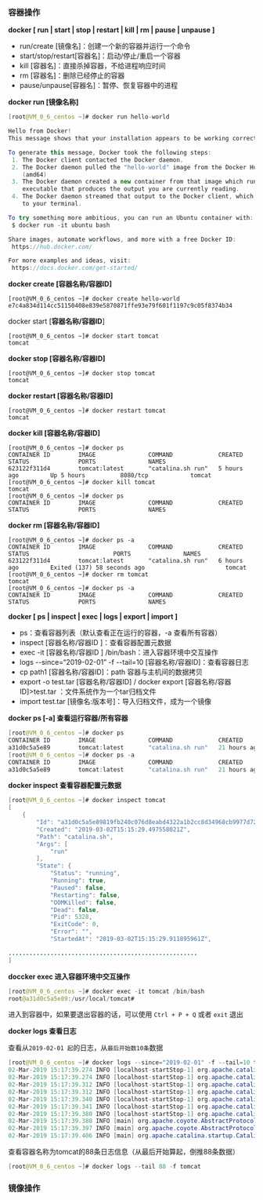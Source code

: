 ### 容器操作

**docker \[ run \| start \| stop \| restart \| kill \| rm \| pause \| unpause \]**

* run/create \[镜像名\]：创建一个新的容器并运行一个命令
* start/stop/restart\[容器名\]：启动/停止/重启一个容器
* kill \[容器名\]：直接杀掉容器，不给进程响应时间
* rm \[容器名\]：删除已经停止的容器 
* pause/unpause\[容器名\]：暂停、恢复容器中的进程

**docker run \[镜像名称\]**

```java
[root@VM_0_6_centos ~]# docker run hello-world

Hello from Docker!
This message shows that your installation appears to be working correctly.

To generate this message, Docker took the following steps:
 1. The Docker client contacted the Docker daemon.
 2. The Docker daemon pulled the "hello-world" image from the Docker Hub.
    (amd64)
 3. The Docker daemon created a new container from that image which runs the
    executable that produces the output you are currently reading.
 4. The Docker daemon streamed that output to the Docker client, which sent it
    to your terminal.

To try something more ambitious, you can run an Ubuntu container with:
 $ docker run -it ubuntu bash

Share images, automate workflows, and more with a free Docker ID:
 https://hub.docker.com/

For more examples and ideas, visit:
 https://docs.docker.com/get-started/
```

**docker create \[容器名称/容器ID\]**

```
[root@VM_0_6_centos ~]# docker create hello-world
e7c4a834d114cc51150408e839e5870871ffe93e79f601f1197c9c05f8374b34
```

docker start \[**容器名称/容器ID**\]

```
[root@VM_0_6_centos ~]# docker start tomcat
tomcat
```

**docker stop \[容器名称/容器ID\]**

```
[root@VM_0_6_centos ~]# docker stop tomcat 
tomcat
```

**docker restart \[容器名称/容器ID\]**

```
[root@VM_0_6_centos ~]# docker restart tomcat 
tomcat
```

**docker kill \[容器名称/容器ID\]**

```
[root@VM_0_6_centos ~]# docker ps
CONTAINER ID        IMAGE               COMMAND             CREATED             STATUS              PORTS               NAMES
623122f311d4        tomcat:latest       "catalina.sh run"   5 hours ago         Up 5 hours          8080/tcp            tomcat
[root@VM_0_6_centos ~]# docker kill tomcat 
tomcat
[root@VM_0_6_centos ~]# docker ps
CONTAINER ID        IMAGE               COMMAND             CREATED             STATUS              PORTS               NAMES
```

**docker rm \[容器名称/容器ID\]**

```
[root@VM_0_6_centos ~]# docker ps -a
CONTAINER ID        IMAGE               COMMAND             CREATED             STATUS                        PORTS               NAMES
623122f311d4        tomcat:latest       "catalina.sh run"   6 hours ago         Exited (137) 58 seconds ago                       tomcat
[root@VM_0_6_centos ~]# docker rm tomcat 
tomcat
[root@VM_0_6_centos ~]# docker ps -a
CONTAINER ID        IMAGE               COMMAND             CREATED             STATUS              PORTS               NAMES
```

**docker \[ ps \| inspect \| exec \| logs \| export \| import \]**

* ps：查看容器列表（默认查看正在运行的容器，-a 查看所有容器）
* inspect \[容器名称/容器ID \]：查看容器配置元数据
* exec -it \[容器名称/容器ID \] /bin/bash：进入容器环境中交互操作
* logs --since=“2019-02-01” -f --tail=10 \[容器名称/容器ID\]：查看容器日志
* cp path1 \[容器名称/容器ID\]：path 容器与主机间的数据拷贝
* export -o test.tar \[容器名称/容器ID\] / docker export \[容器名称/容器ID\]&gt;test.tar ：文件系统作为一个tar归档文件
* import test.tar \[镜像名:版本号\]：导入归档文件，成为一个镜像

**docker ps \[-a\]  查看运行容器/所有容器**

```java
[root@VM_0_6_centos ~]# docker ps
CONTAINER ID        IMAGE               COMMAND             CREATED             STATUS              PORTS               NAMES
a31d0c5a5e89        tomcat:latest       "catalina.sh run"   21 hours ago        Up 21 hours         8080/tcp            tomcat
[root@VM_0_6_centos ~]# docker ps -a
CONTAINER ID        IMAGE               COMMAND             CREATED             STATUS              PORTS               NAMES
a31d0c5a5e89        tomcat:latest       "catalina.sh run"   21 hours ago        Up 21 hours         8080/tcp            tomcat
```

**docker inspect  查看容器配置元数据**

```java
[root@VM_0_6_centos ~]# docker inspect tomcat
[
    {
        "Id": "a31d0c5a5e89819fb240c076d8eabd4322a1b2cc8d34968cb9977d72c68345df",
        "Created": "2019-03-02T15:15:29.497558021Z",
        "Path": "catalina.sh",
        "Args": [
            "run"
        ],
        "State": {
            "Status": "running",
            "Running": true,
            "Paused": false,
            "Restarting": false,
            "OOMKilled": false,
            "Dead": false,
            "Pid": 5328,
            "ExitCode": 0,
            "Error": "",
            "StartedAt": "2019-03-02T15:15:29.911895961Z",

......................................................
]
```

**doccker exec 进入容器环境中交互操作**

```java
[root@VM_0_6_centos ~]# docker exec -it tomcat /bin/bash
root@a31d0c5a5e89:/usr/local/tomcat#
```

进入到容器中，如果要退出容器的话，可以使用 `Ctrl + P + Q` 或者 `exit` 退出

**docker logs 查看日志**

查看从`2019-02-01 起`的日志，从`最后开始数10条`数据

```java
[root@VM_0_6_centos ~]# docker logs --since="2019-02-01" -f --tail=10 tomcat
02-Mar-2019 15:17:39.274 INFO [localhost-startStop-1] org.apache.catalina.startup.HostConfig.deployDirectory Deployment of web application directory [/usr/local/tomcat/webapps/manager] has finished in [50] ms
02-Mar-2019 15:17:39.274 INFO [localhost-startStop-1] org.apache.catalina.startup.HostConfig.deployDirectory Deploying web application directory [/usr/local/tomcat/webapps/ROOT]
02-Mar-2019 15:17:39.312 INFO [localhost-startStop-1] org.apache.catalina.startup.HostConfig.deployDirectory Deployment of web application directory [/usr/local/tomcat/webapps/ROOT] has finished in [38] ms
02-Mar-2019 15:17:39.312 INFO [localhost-startStop-1] org.apache.catalina.startup.HostConfig.deployDirectory Deploying web application directory [/usr/local/tomcat/webapps/docs]
02-Mar-2019 15:17:39.340 INFO [localhost-startStop-1] org.apache.catalina.startup.HostConfig.deployDirectory Deployment of web application directory [/usr/local/tomcat/webapps/docs] has finished in [28] ms
02-Mar-2019 15:17:39.341 INFO [localhost-startStop-1] org.apache.catalina.startup.HostConfig.deployDirectory Deploying web application directory [/usr/local/tomcat/webapps/host-manager]
02-Mar-2019 15:17:39.380 INFO [localhost-startStop-1] org.apache.catalina.startup.HostConfig.deployDirectory Deployment of web application directory [/usr/local/tomcat/webapps/host-manager] has finished in [39] ms
02-Mar-2019 15:17:39.388 INFO [main] org.apache.coyote.AbstractProtocol.start Starting ProtocolHandler ["http-nio-8080"]
02-Mar-2019 15:17:39.397 INFO [main] org.apache.coyote.AbstractProtocol.start Starting ProtocolHandler ["ajp-nio-8009"]
02-Mar-2019 15:17:39.406 INFO [main] org.apache.catalina.startup.Catalina.start Server startup in 128243 ms
```

查看容器名称为tomcat的88条日志信息（从最后开始算起，倒推88条数据）

```java
[root@VM_0_6_centos ~]# docker logs --tail 88 -f tomcat
```

### 镜像操作



